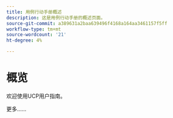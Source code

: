 ```yaml
---
title: 用例行动手册概述
description: 这是用例行动手册的概述页面。
source-git-commit: a389631a2baa639496f4168a164aa3461157f5ff
workflow-type: tm+mt
source-wordcount: '21'
ht-degree: 4%

---
```



# 概览

欢迎使用UCP用户指南。

更多……

<!--
This is the landing page of the user guide. It should be the first list item in the TOC.md file.

See other user landing pages to get ideas.
-->
